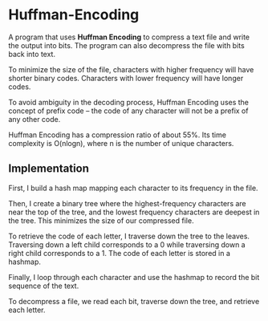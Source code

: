 # Huffman-Encoding

A program that uses **Huffman Encoding** to compress a text file and write the output into bits. The program can also decompress the file with bits back into text.

To minimize the size of the file, characters with higher frequency will have shorter binary codes. Characters with lower frequency will have longer codes.

To avoid ambiguity in the decoding process, Huffman Encoding uses the concept of prefix code – the code of any character will not be a prefix of any other code.

Huffman Encoding has a compression ratio of about 55%. Its time complexity is O(nlogn), where n is the number of unique characters.

## Implementation
First, I build a hash map mapping each character to its frequency in the file. 

Then, I create a binary tree where the highest-frequency characters are near the top of the tree, and the lowest frequency characters are deepest in the tree. This minimizes the size of our compressed file.

To retrieve the code of each letter, I traverse down the tree to the leaves. Traversing down a left child corresponds to a 0 while traversing down a right child corresponds to a 1. The code of each letter is stored in a hashmap. 

Finally, I loop through each character and use the hashmap to record the bit sequence of the text.

To decompress a file, we read each bit, traverse down the tree, and retrieve each letter.
